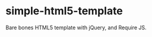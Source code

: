 simple-html5-template
=====================

Bare bones HTML5 template with jQuery, and Require JS.

